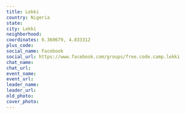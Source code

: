 ```yaml
---
title: Lekki
country: Nigeria
state: 
city: Lekki
neighborhood: 
coordinates: 6.360679, 4.833312
plus_code:
social_name: Facebook
social_url: https://www.facebook.com/groups/free.code.camp.lekki
chat_name:
chat_url:
event_name:
event_url:
leader_name:
leader_url:
old_photo: 
cover_photo:
---
```

